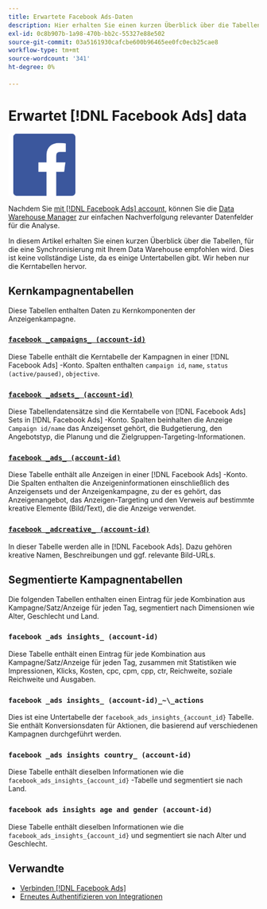 ```yaml
---
title: Erwartete Facebook Ads-Daten
description: Hier erhalten Sie einen kurzen Überblick über die Tabellen, für die eine Synchronisierung mit Ihrem Data Warehouse empfohlen wird.
exl-id: 0c8b907b-1a98-470b-bb2c-55327e88e502
source-git-commit: 03a5161930cafcbe600b96465ee0fc0ecb25cae8
workflow-type: tm+mt
source-wordcount: '341'
ht-degree: 0%

---
```


# Erwartet [!DNL Facebook Ads] data

![](../../../assets/Facebook_Logo.png)

Nachdem Sie [mit [!DNL Facebook Ads] account](../integrations/facebook-ads.md), können Sie die [Data Warehouse Manager](../../../data-analyst/data-warehouse-mgr/tour-dwm.md) zur einfachen Nachverfolgung relevanter Datenfelder für die Analyse.

In diesem Artikel erhalten Sie einen kurzen Überblick über die Tabellen, für die eine Synchronisierung mit Ihrem Data Warehouse empfohlen wird. Dies ist keine vollständige Liste, da es einige Untertabellen gibt. Wir heben nur die Kerntabellen hervor.

## Kernkampagnentabellen

Diese Tabellen enthalten Daten zu Kernkomponenten der Anzeigenkampagne.

### [`facebook _campaigns_ (account-id)`](https://developers.facebook.com/docs/reference/ads-api/adcampaign/)

Diese Tabelle enthält die Kerntabelle der Kampagnen in einer [!DNL Facebook Ads] -Konto. Spalten enthalten `campaign id`, `name`, `status (active/paused)`, `objective`.

### [`facebook _adsets_ (account-id)`](https://developers.facebook.com/docs/marketing-api/reference/ad-campaign)

Diese Tabellendatensätze sind die Kerntabelle von [!DNL Facebook Ads] Sets in [!DNL Facebook Ads] -Konto. Spalten beinhalten die Anzeige `Campaign id/name` das Anzeigenset gehört, die Budgetierung, den Angebotstyp, die Planung und die Zielgruppen-Targeting-Informationen.

### [`facebook _ads_ (account-id)`](https://developers.facebook.com/docs/reference/ads-api/adgroup/)

Diese Tabelle enthält alle Anzeigen in einer [!DNL Facebook Ads] -Konto. Die Spalten enthalten die Anzeigeninformationen einschließlich des Anzeigensets und der Anzeigenkampagne, zu der es gehört, das Anzeigenangebot, das Anzeigen-Targeting und den Verweis auf bestimmte kreative Elemente (Bild/Text), die die Anzeige verwendet.

### [`facebook _adcreative_ (account-id)`](https://developers.facebook.com/docs/reference/ads-api/adcreative/)

In dieser Tabelle werden alle in [!DNL Facebook Ads]. Dazu gehören kreative Namen, Beschreibungen und ggf. relevante Bild-URLs.

## Segmentierte Kampagnentabellen

Die folgenden Tabellen enthalten einen Eintrag für jede Kombination aus Kampagne/Satz/Anzeige für jeden Tag, segmentiert nach Dimensionen wie Alter, Geschlecht und Land.

### `facebook _ads insights_ (account-id)`

Diese Tabelle enthält einen Eintrag für jede Kombination aus Kampagne/Satz/Anzeige für jeden Tag, zusammen mit Statistiken wie Impressionen, Klicks, Kosten, cpc, cpm, cpp, ctr, Reichweite, soziale Reichweite und Ausgaben.

### `facebook _ads insights_ (account-id)_~\_actions`

Dies ist eine Untertabelle der `facebook_ads_insights_{account_id}` Tabelle. Sie enthält Konversionsdaten für Aktionen, die basierend auf verschiedenen Kampagnen durchgeführt werden.

### `facebook _ads insights country_ (account-id)`

Diese Tabelle enthält dieselben Informationen wie die `facebook_ads_insights_{account_id}` -Tabelle und segmentiert sie nach Land.

### `facebook ads insights age and gender (account-id)`

Diese Tabelle enthält dieselben Informationen wie die `facebook_ads_insights_{account_id}` und segmentiert sie nach Alter und Geschlecht.

## Verwandte

* [Verbinden [!DNL Facebook Ads]](../integrations/facebook-ads.md)
* [Erneutes Authentifizieren von Integrationen](https://support.magento.com/hc/en-us/articles/360016733151-Reauthenticating-integrations)
